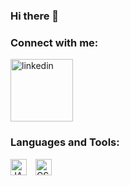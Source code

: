 ### Hi there 👋

<!--
**Bloublu/Bloublu** is a ✨ _special_ ✨ repository because its `README.md` (this file) appears on your GitHub profile.

Here are some ideas to get you started:

- 🔭 I’m currently working on ...
- 🌱 I’m currently learning ...
- 👯 I’m looking to collaborate on ...
- 🤔 I’m looking for help with ...
- 💬 Ask me about ...
- 📫 How to reach me: ...
- 😄 Pronouns: ...
- ⚡ Fun fact: ...
-->

### Connect with me:

   <a href='https://www.linkedin.com/in/bastien-bénariac'> 
   <img width="100"
      alt="linkedin"
      src="https://cdn.jsdelivr.net/gh/devicons/devicon/icons/linkedin/linkedin-plain-wordmark.svg"
    /></a>
   


### Languages and Tools:

<img alt="JAVA" width="26px" src="https://cdn.jsdelivr.net/gh/devicons/devicon/icons/java/java-original.svg" style="padding-right:10px;" />
<img alt="CSS" width="26px" src="https://cdn.jsdelivr.net/gh/devicons/devicon/icons/css3/css3-original-wordmark.svg" style="padding-right:10px; align= left " />

